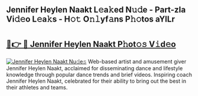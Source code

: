 ## Jennifer Heylen Naakt L𝚎a𝚔ed N𝚞𝚍e - Part-zIa Vi𝚍𝚎o L𝚎a𝚔s - H𝚘𝚝 O𝚗𝚕yf𝚊ns P𝚑𝚘tos aYlLr

# <h2><a href="http://kfcbqtv.oniu.top/?m=Jennifer+Heylen+Naakt">🔗👉 🔴 Jennifer Heylen Naakt P𝚑ot𝚘𝚜 V𝚒d𝚎o</a></h2>

[![Jennifer Heylen Naakt Nu𝚍e𝚜](https://i.imgur.com/0qMVB7G.gif)](http://kfcbqtv.oniu.top/?m=Jennifer+Heylen+Naakt)
Web-based artist and amusement giver Jennifer Heylen Naakt, acclaimed for disseminating dance and lifestyle knowledge through popular dance trends and brief videos. Inspiring coach Jennifer Heylen Naakt, celebrated for their ability to bring out the best in their athletes and teams.  
